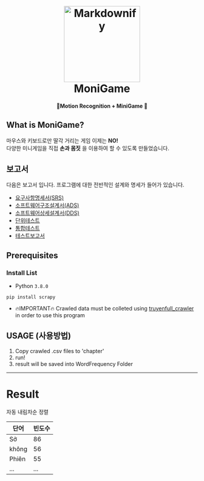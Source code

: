 <h1 align="center">
  <br>
  <img src="https://i.ytimg.com/vi/DJjqqFM3ndc/maxresdefault.jpg" alt="Markdownify" width="200"></a>
  <br>
  MoniGame
  <br>
</h1>

<h4 align="center">🎰Motion Recognition + MiniGame 🚀</h4>

## What is MoniGame?
마우스와 키보드로만 딸각 거리는 게임 이제는 <b>NO!</b>  
다양한 미니게임을 직접 <b>손과 몸짓</b> 을 이용하여 할 수 있도록 만들었습니다.

## 보고서
다음은 보고서 입니다. 프로그램에 대한 전반적인 설계와 명세가 들어가 있습니다.

- [요구사항명세서(SRS)](보고서/요구사항명세서(SRS).md)
- [소프트웨어구조설계서(ADS)](보고서/소프트웨어구조설계서(ADS).md)
- [소프트웨어상세설계서(DDS)](보고서/소프트웨어상세설계서(DDS).md)
- [단위테스트](보고서/단위테스트.md)
- [통합테스트](보고서/통합테스트.md)
- [테스트보고서](보고서/테스트보고서.md)


## Prerequisites



### Install List

 - Python `3.8.0`
 
 ```
pip install scrapy
```
 - 🔥IMPORTANT🔥 Crawled data must be colleted using [truyenfull_crawler](https://github.com/hatttruong/crawler-webpage/tree/master/truyenfull_crawler) in order to use this program 

## USAGE (사용방법)

 1. Copy crawled .csv files to 'chapter'
 2. run!
 3. result will be saved into WordFrequency Folder
------------------------
# Result
자동 내림차순 정렬

| 단어 | 빈도수 | 
| ------ | ------ | 
| Sở | 86 
| không | 56
| Phiên | 55
| ... | ...
